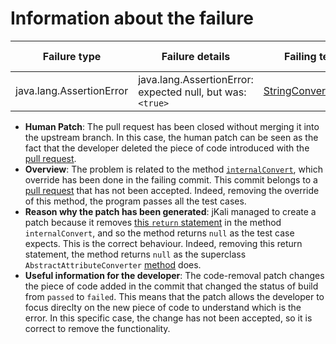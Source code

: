 # Information about the failure

| Failure type | Failure details |Failing test case | Changed file by jKali |
|--------------|-----------------|------------------|----------------------------|
| java.lang.AssertionError | java.lang.AssertionError: expected null, but was:`<true>` | [StringConverterTests.java](https://github.com/repairnator/repairnator-experiments/blob/fdb7d8ebacdbc51622252eb40fa85722d2cc375d/pac4j-core/src/test/java/org/pac4j/core/profile/converter/StringConverterTests.java#L33) | [StringConverter.java](https://github.com/repairnator/repairnator-experiments/blob/fdb7d8ebacdbc51622252eb40fa85722d2cc375d/pac4j-core/src/main/java/org/pac4j/core/profile/converter/StringConverter.java#L17)|

- **Human Patch**: The pull request has been closed without merging it into the upstream branch. In this case, the human patch can be seen as the fact that the developer deleted the piece of code introduced with the [pull request](https://github.com/pac4j/pac4j/pull/1076).
- **Overview**: The problem is related to the method [`internalConvert`](https://github.com/repairnator/repairnator-experiments/blob/fdb7d8ebacdbc51622252eb40fa85722d2cc375d/pac4j-core/src/main/java/org/pac4j/core/profile/converter/StringConverter.java#L16), which override has been done in the failing commit. This commit belongs to a [pull request](https://github.com/pac4j/pac4j/pull/1076) that has not been accepted. Indeed, removing the override of this method, the program passes all the test cases.
- **Reason why the patch has been generated**: jKali managed to create a patch because it removes [this `return` statement](https://github.com/repairnator/repairnator-experiments/blob/fdb7d8ebacdbc51622252eb40fa85722d2cc375d/pac4j-core/src/main/java/org/pac4j/core/profile/converter/StringConverter.java#L18) in the method `internalConvert`, and so the method returns `null` as the test case expects. This is the correct behaviour. Indeed, removing this return statement, the method returns `null` as the superclass `AbstractAttributeConverter` [method](https://github.com/repairnator/repairnator-experiments/blob/fdb7d8ebacdbc51622252eb40fa85722d2cc375d/pac4j-core/src/main/java/org/pac4j/core/profile/converter/AbstractAttributeConverter.java#L44) does.
- **Useful information for the developer**: The code-removal patch changes the piece of code added in the commit that changed the status of build from `passed` to `failed`. This means that the patch allows the developer to focus direclty on the new piece of code to understand which is the error. In this specific case, the change has not been accepted, so it is correct to remove the functionality. 
